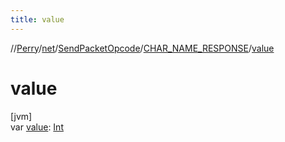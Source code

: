 ```yaml
---
title: value
---
```

//[Perry](../../../../index.html)/[net](../../index.html)/[SendPacketOpcode](../index.html)/[CHAR_NAME_RESPONSE](index.html)/[value](value.html)



# value



[jvm]\
var [value](value.html): [Int](https://kotlinlang.org/api/latest/jvm/stdlib/kotlin/-int/index.html)




